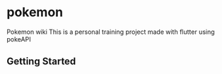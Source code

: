 # pokemon

Pokemon wiki
This is a personal training project made with flutter using pokeAPI

## Getting Started